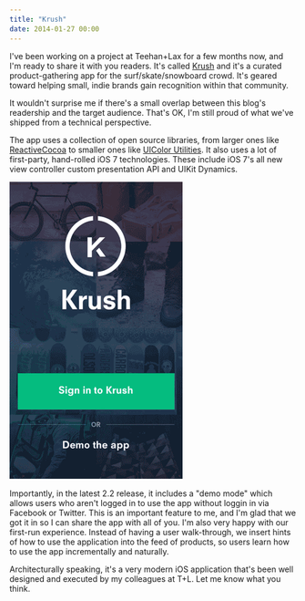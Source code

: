 ```yaml
---
title: "Krush"
date: 2014-01-27 00:00
---
```


<p>I've been working on a project at Teehan+Lax for a few months now, and I'm ready to share it with you readers. It's called <a href="https://itunes.apple.com/ca/app/krush-mobile/id624186892?mt=8&amp;uo=4&amp;at=1l3v6zC">Krush</a> and it's a curated product-gathering app for the surf/skate/snowboard crowd. It's geared toward helping small, indie brands gain recognition within that community. </p>

<p>It wouldn't surprise me if there's a small overlap between this blog's readership and the target audience. That's OK, I'm still proud of what we've shipped from a technical perspective. </p>

<p>The app uses a collection of open source libraries, from larger ones like <a href="https://github.com/ReactiveCocoa/ReactiveCocoa">ReactiveCocoa</a> to smaller ones like <a href="https://github.com/erica/uicolor-utilities">UIColor Utilities</a>. It also uses a lot of first-party, hand-rolled iOS 7 technologies. These include iOS 7's all new view controller custom presentation API and UIKit Dynamics. </p>

<img src="/img/import/blog/krush/F5607EFE1B0341B298FD3A6FCF9BB482.gif" class="img-responsive" />

<p>Importantly, in the latest 2.2 release, it includes a "demo mode" which allows users who aren't logged in to use the app without loggin in via Facebook or Twitter. This is an important feature to me, and I'm glad that we got it in so I can share the app with all of you. I'm also very happy with our first-run experience. Instead of having a user walk-through, we insert hints of how to use the application into the feed of products, so users learn how to use the app incrementally and naturally. </p>

<p>Architecturally speaking, it's a very modern iOS application that's been well designed and executed by my colleagues at T+L. Let me know what you think. </p>

<!-- more -->

